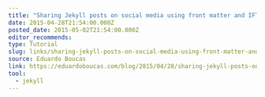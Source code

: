 ```yaml
---
title: "Sharing Jekyll posts on social media using front matter and IFTTT"
date: 2015-04-28T21:54:00.000Z
posted_date: 2015-05-02T21:54:00.000Z
editor_recommends:
type: Tutorial
slug: links/sharing-jekyll-posts-on-social-media-using-front-matter-and-ifttt
source: Eduardo Boucas
link: https://eduardoboucas.com/blog/2015/04/28/sharing-jekyll-posts-on-social-media-using-front-matter-and-ifttt.html
tool:
  - jekyll
---
```





